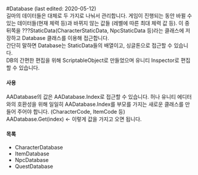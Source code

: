 ﻿#Database
(last edited: 2020-05-12) \
길마의 데이터들은 대체로 두 가지로 나눠서 관리합니다. 게임이 진행되는 동안 바뀔 수 있는 데이터들(현재 체력 등)과 바뀌지 않는 값들
(레벨에 따른 최대 체력 값 등). 이 중 뒤쪽을 ???StaticData(CharacterStaticData, NpcStaticData 등)라는 클래스에 저장하고 Database 클래스를 이용해 접근합니다.\
간단히 말하면 Database는 StaticData들의 배열이고, 싱글톤으로 접근할 수 있습니다.\
DB의 간편한 편집을 위해 ScriptableObject로 만들었으며 유니티 Inspector로 편집할 수 있습니다.

#### 사용
AADatabase의 값은 AADatabase.Index로 접근할 수 있습니다.
허나 유니티 에디터와의 호환성을 위해 일일히 AADatabase.Index를 부모를 가지는 새로운 클래스를 만들어 주어야 합니다. (CharacterCode, ItemCode 등)\
AADatabase.Get(index) <- 이렇게 값을 가지고 오면 됩니다.

#### 목록
- CharacterDatabase
- ItemDatabase
- NpcDatabase
- QuestDatabase